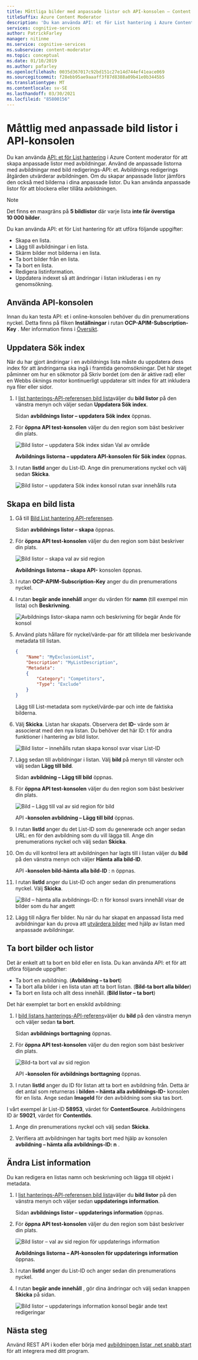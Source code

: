 ```yaml
---
title: Måttliga bilder med anpassade listor och API-konsolen – Content Moderator
titleSuffix: Azure Content Moderator
description: 'Du kan använda API: et för List hantering i Azure Content Moderator för att skapa anpassade listor med avbildningar.'
services: cognitive-services
author: PatrickFarley
manager: nitinme
ms.service: cognitive-services
ms.subservice: content-moderator
ms.topic: conceptual
ms.date: 01/10/2019
ms.author: pafarley
ms.openlocfilehash: 0035d367017c92bd151c27e14d744ef41eace069
ms.sourcegitcommit: f28ebb95ae9aaaff3f87d8388a09b41e0b3445b5
ms.translationtype: MT
ms.contentlocale: sv-SE
ms.lasthandoff: 03/30/2021
ms.locfileid: "85800156"
---
```

# <a name="moderate-with-custom-image-lists-in-the-api-console"></a>Måttlig med anpassade bild listor i API-konsolen

Du kan använda [API: et för List hantering](https://westus.dev.cognitive.microsoft.com/docs/services/57cf755e3f9b070c105bd2c2/operations/57cf755e3f9b070868a1f672) i Azure Content moderator för att skapa anpassade listor med avbildningar. Använd de anpassade listorna med avbildningar med bild redigerings-API: et. Avbildnings redigerings åtgärden utvärderar avbildningen. Om du skapar anpassade listor jämförs den också med bilderna i dina anpassade listor. Du kan använda anpassade listor för att blockera eller tillåta avbildningen.

> [!NOTE]
> Det finns en maxgräns på **5 bildlistor** där varje lista **inte får överstiga 10 000 bilder**.
>

Du kan använda API: et för List hantering för att utföra följande uppgifter:

- Skapa en lista.
- Lägg till avbildningar i en lista.
- Skärm bilder mot bilderna i en lista.
- Ta bort bilder från en lista.
- Ta bort en lista.
- Redigera listinformation.
- Uppdatera indexet så att ändringar i listan inkluderas i en ny genomsökning.

## <a name="use-the-api-console"></a>Använda API-konsolen
Innan du kan testa API: et i online-konsolen behöver du din prenumerations nyckel. Detta finns på fliken **Inställningar** i rutan **OCP-APIM-Subscription-Key** . Mer information finns i [Översikt](overview.md).

## <a name="refresh-search-index"></a>Uppdatera Sök index

När du har gjort ändringar i en avbildnings lista måste du uppdatera dess index för att ändringarna ska ingå i framtida genomsökningar. Det här steget påminner om hur en sökmotor på Skriv bordet (om den är aktive rad) eller en Webbs öknings motor kontinuerligt uppdaterar sitt index för att inkludera nya filer eller sidor.

1. I [list hanterings-API-referensen bild lista](https://westus.dev.cognitive.microsoft.com/docs/services/57cf755e3f9b070c105bd2c2/operations/57cf755e3f9b070868a1f672)väljer du **bild listor** på den vänstra menyn och väljer sedan **Uppdatera Sök index**.

   Sidan **avbildnings listor – uppdatera Sök index** öppnas.

2. För **öppna API test-konsolen** väljer du den region som bäst beskriver din plats. 
 
    ![Bild listor – uppdatera Sök index sidan Val av område](images/test-drive-region.png)

    **Avbildnings listorna – uppdatera API-konsolen för Sök index** öppnas.

3. I rutan **listId** anger du List-ID. Ange din prenumerations nyckel och välj sedan **Skicka**.

   ![Bild listor – uppdatera Sök index konsol rutan svar innehålls ruta](images/try-image-list-refresh-1.png)


## <a name="create-an-image-list"></a>Skapa en bild lista

1. Gå till [Bild List hantering API-referensen](https://westus.dev.cognitive.microsoft.com/docs/services/57cf755e3f9b070c105bd2c2/operations/57cf755e3f9b070868a1f672).

   Sidan **avbildnings listor – skapa** öppnas. 

3. För **öppna API test-konsolen** väljer du den region som bäst beskriver din plats.

   ![Bild listor – skapa val av sid region](images/test-drive-region.png)

   **Avbildnings listorna – skapa API-** konsolen öppnas.
 
4. I rutan **OCP-APIM-Subscription-Key** anger du din prenumerations nyckel.

5. I rutan **begär ande innehåll** anger du värden för **namn** (till exempel min lista) och **Beskrivning**.

   ![Avbildnings listor-skapa namn och beskrivning för begär Ande för konsol](images/try-terms-list-create-1.png)

6. Använd plats hållare för nyckel/värde-par för att tilldela mer beskrivande metadata till listan.

    ```json
    {
        "Name": "MyExclusionList",
        "Description": "MyListDescription",
        "Metadata": 
        {
            "Category": "Competitors",
            "Type": "Exclude"
        }
    }
    ```

   Lägg till List-metadata som nyckel/värde-par och inte de faktiska bilderna.
 
7. Välj **Skicka**. Listan har skapats. Observera det **ID-** värde som är associerat med den nya listan. Du behöver det här ID: t för andra funktioner i hantering av bild listor.

   ![Bild listor – innehålls rutan skapa konsol svar visar List-ID](images/try-terms-list-create-2.png)
 
8. Lägg sedan till avbildningar i listan. Välj **bild** på menyn till vänster och välj sedan **Lägg till bild**.

   Sidan **avbildning – Lägg till bild** öppnas. 

9. För **öppna API test-konsolen** väljer du den region som bäst beskriver din plats.

   ![Bild – Lägg till val av sid region för bild](images/test-drive-region.png)

   API **-konsolen avbildning – Lägg till bild** öppnas.
 
10. I rutan **listId** anger du det List-ID som du genererade och anger sedan URL: en för den avbildning som du vill lägga till. Ange din prenumerations nyckel och välj sedan **Skicka**.

11. Om du vill kontrol lera att avbildningen har lagts till i listan väljer du **bild** på den vänstra menyn och väljer **Hämta alla bild-ID**.

    API **-konsolen bild-hämta alla bild-ID** : n öppnas.
  
12. I rutan **listId** anger du List-ID och anger sedan din prenumerations nyckel. Välj **Skicka**.

    ![Bild – hämta alla avbildnings-ID: n för konsol svars innehåll visar de bilder som du har angett](images/try-image-list-create-11.png)
 
10. Lägg till några fler bilder. Nu när du har skapat en anpassad lista med avbildningar kan du prova att [utvärdera bilder](try-image-api.md) med hjälp av listan med anpassade avbildningar. 

## <a name="delete-images-and-lists"></a>Ta bort bilder och listor

Det är enkelt att ta bort en bild eller en lista. Du kan använda API: et för att utföra följande uppgifter:

- Ta bort en avbildning. (**Avbildning – ta bort**)
- Ta bort alla bilder i en lista utan att ta bort listan. (**Bild-ta bort alla bilder**)
- Ta bort en lista och allt dess innehåll. (**Bild listor – ta bort**)

Det här exemplet tar bort en enskild avbildning:

1. I [bild listans hanterings-API-referens](https://westus.dev.cognitive.microsoft.com/docs/services/57cf755e3f9b070c105bd2c2/operations/57cf755e3f9b070868a1f672)väljer du **bild** på den vänstra menyn och väljer sedan **ta bort**. 

   Sidan **avbildnings borttagning** öppnas.

2. För **öppna API test-konsolen** väljer du den region som bäst beskriver din plats. 

   ![Bild-ta bort val av sid region](images/test-drive-region.png)
 
   API **-konsolen för avbildnings borttagning** öppnas.
 
3. I rutan **listId** anger du ID för listan att ta bort en avbildning från.  Detta är det antal som returneras i **bilden – hämta alla avbildnings-ID-** konsolen för en lista. Ange sedan **ImageId** för den avbildning som ska tas bort. 

I vårt exempel är List-ID **58953**, värdet för **ContentSource**. Avbildningens ID är **59021**, värdet för **ContentIds**.

1. Ange din prenumerations nyckel och välj sedan **Skicka**.

1. Verifiera att avbildningen har tagits bort med hjälp av konsolen **avbildning – hämta alla avbildnings-ID: n** .
 
## <a name="change-list-information"></a>Ändra List information

Du kan redigera en listas namn och beskrivning och lägga till objekt i metadata.

1. I [list hanterings-API-referensen bild lista](https://westus.dev.cognitive.microsoft.com/docs/services/57cf755e3f9b070c105bd2c2/operations/57cf755e3f9b070868a1f672)väljer du **bild listor** på den vänstra menyn och väljer sedan **uppdaterings information**. 

   Sidan **avbildnings listor – uppdaterings information** öppnas.

2. För **öppna API test-konsolen** väljer du den region som bäst beskriver din plats.  

    ![Bild listor – val av sid region för uppdaterings information](images/test-drive-region.png)

    **Avbildnings listorna – API-konsolen för uppdaterings information** öppnas.
 
3. I rutan **listId** anger du List-ID och anger sedan din prenumerations nyckel.

4. I rutan **begär ande innehåll** , gör dina ändringar och välj sedan knappen **Skicka** på sidan.

   ![Bild listor – uppdaterings information konsol begär ande text redigeringar](images/try-terms-list-change-1.png)
 

## <a name="next-steps"></a>Nästa steg

Använd REST API i koden eller börja med [avbildningen listar .net snabb start](image-lists-quickstart-dotnet.md) för att integrera med ditt program.
